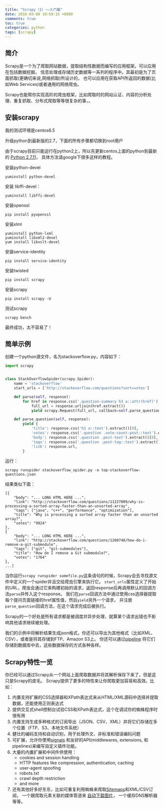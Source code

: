 ```yaml
---
title: "Scrapy（1）——入门篇"
date: 2016-03-08 10:59:15 +0800
comments: true
toc: true
categories: python
tags: [scrapy]
---
```


## 简介

Scrapy是一个为了爬取网站数据，提取结构性数据而编写的应用框架。可以应用在包括数据挖掘，
信息处理或存储历史数据等一系列的程序中。其最初是为了页面抓取(更确切来说,网络抓取)所设计的，
也可以应用在获取API所返回的数据(比如Web Services)或者通用的网络爬虫。

Scrapy也能帮你实现高阶的爬虫框架，比如爬取时的网站认证、内容的分析处理、重复抓取、分布式爬取等等很复杂的事，。<!--more-->

## 安装scrapy

我的测试环境是centos6.5

升级python到最新版的2.7，下面的所有步骤都切换到root用户

由于scrapy目前只能运行在python2上，所以先更新centos上面的python到最新的
[Python 2.7.11](https://www.python.org/downloads/release/python-2711/)，
具体方法请google下很多这样的教程。

安装python-devel
```
yuminstall python-devel
```

安装 libffi-devel：
```
yuminstall libffi-devel
```

安装openssl
```
pip install pyopenssl
```

安装xlml
```
yuminstall python-lxml
yuminstall libxml2-devel
yum install libxslt-devel
```

安装service-identity
```
pip install service-identity
```

安装twisted
```
pip install scrapy
```

安装scrapy
```
pip install scrapy -U
```

测试scrapy
```
scrapy bench
```

最终成功，太不容易了！

## 简单示例

创建一个python源文件，名为stackoverflow.py，内容如下：

``` python
import scrapy


class StackOverflowSpider(scrapy.Spider):
    name = 'stackoverflow'
    start_urls = ['http://stackoverflow.com/questions?sort=votes']

    def parse(self, response):
        for href in response.css('.question-summary h3 a::attr(href)'):
            full_url = response.urljoin(href.extract())
            yield scrapy.Request(full_url, callback=self.parse_question)

    def parse_question(self, response):
        yield {
            'title': response.css('h1 a::text').extract()[0],
            'votes': response.css('.question .vote-count-post::text').extract()[0],
            'body': response.css('.question .post-text').extract()[0],
            'tags': response.css('.question .post-tag::text').extract(),
            'link': response.url,
        }
```
运行：
```
scrapy runspider stackoverflow_spider.py -o top-stackoverflow-questions.json
```

结果类似下面：
```
[{
    "body": "... LONG HTML HERE ...",
    "link": "http://stackoverflow.com/questions/11227809/why-is-processing-a-sorted-array-faster-than-an-unsorted-array",
    "tags": ["java", "c++", "performance", "optimization"],
    "title": "Why is processing a sorted array faster than an unsorted array?",
    "votes": "9924"
},
{
    "body": "... LONG HTML HERE ...",
    "link": "http://stackoverflow.com/questions/1260748/how-do-i-remove-a-git-submodule",
    "tags": ["git", "git-submodules"],
    "title": "How do I remove a Git submodule?",
    "votes": "1764"
},
...]
```

当你运行`scrapy runspider somefile.py`这条语句的时候，Scrapy会去寻找源文件中定义的一个spider并且交给爬虫引擎来执行它。
`start_urls`属性定义了开始的URL，爬虫会通过它来构建初始的请求，返回response后再调用默认的回调方法`parse`并传入这个response。
我们在`parse`回调方法中通过使用css选择器提取每个提问页面链接的href属性值，然后`yield`另外一个请求，
并注册`parse_question`回调方法，在这个请求完成后被执行。

Scrapy的一个好处是所有请求都是被调度并异步处理，就算某个请求出错也不影响其他请求继续被处理。

我们的示例中将解析结果生成json格式，你还可以导出为其他格式（比如XML、CSV），或者是将其存储到FTP、Amazon S3上。
你还可以通过[pipeline](http://doc.scrapy.org/en/1.0/topics/item-pipeline.html#topics-item-pipeline)
将它们存储到数据库中去，这些数据保存的方式各种各样。

## Scrapy特性一览
你已经可以通过Scrapy从一个网站上面爬取数据并将其解析保存下来了，但是这只是Scrapy的皮毛。
Scrapy提供了更多的特性来让你爬取更加容易和高效。比如：

1. 内置支持扩展的CSS选择器和XPath表达式来从HTML/XML源码中选择并提取数据，还能使用正则表达式
2. 提供交互式shell控制台试验CSS和XPath表达式，这个在调试你的蜘蛛程序时很有用
1. 内置支持生成多种格式的订阅导出（JSON、CSV、XML）并将它们存储在多个位置（FTP、S3、本地文件系统）
1. 健壮的编码支持和自动识别，用于处理外文、非标准和错误编码问题
1. 可扩展，允许你使用[signals](http://doc.scrapy.org/en/1.0/topics/signals.html#topics-signals)
和友好的API(middlewares, extensions, 和pipelines)来编写自定义插件功能。
1. 大量的内置扩展和中间件供使用：
    - cookies and session handling
    - HTTP features like compression, authentication, caching
    - user-agent spoofing
    - robots.txt
    - crawl depth restriction
    - and more
1. 还有其他好多好东东，比如可重复利用蜘蛛来爬取[Sitemaps](http://www.sitemaps.org/)和XML/CSV订阅，
一个跟爬取元素关联的媒体管道来
[自动下载图片](http://doc.scrapy.org/en/1.0/topics/media-pipeline.html#topics-media-pipeline)，
一个缓存DNS解析器等等。

